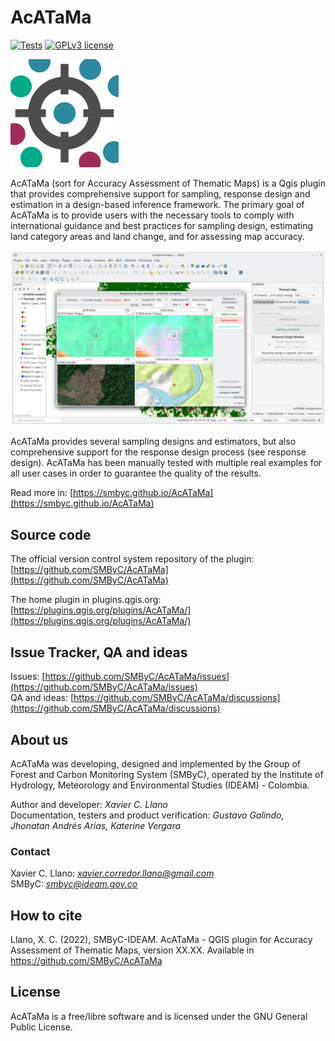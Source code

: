 # AcATaMa #

[![Tests](https://github.com/SMByC/AcATaMa/actions/workflows/tests.yml/badge.svg?branch=master)](https://github.com/SMByC/AcATaMa/actions/workflows/tests.yml)
[![GPLv3 license](https://img.shields.io/badge/License-GPLv3-blue.svg)](https://www.gnu.org/licenses/gpl-3.0.html)

![](icons/acatama.svg)

AcATaMa (sort for Accuracy Assessment of Thematic Maps) is a Qgis plugin that provides comprehensive support for sampling, 
response design and estimation in a design-based inference framework. The primary goal of AcATaMa is to provide users with 
the necessary tools to comply with international guidance and best practices for sampling design, estimating land category 
areas and land change, and for assessing map accuracy.

![](docs/img/overview.webp)

AcATaMa provides several sampling designs and estimators, but also comprehensive support for the response design process 
(see response design). AcATaMa has been manually tested with multiple real examples for all user cases in order to 
guarantee the quality of the results.

Read more in: [https://smbyc.github.io/AcATaMa](https://smbyc.github.io/AcATaMa)

## Source code

The official version control system repository of the plugin:
[https://github.com/SMByC/AcATaMa](https://github.com/SMByC/AcATaMa)

The home plugin in plugins.qgis.org: [https://plugins.qgis.org/plugins/AcATaMa/](https://plugins.qgis.org/plugins/AcATaMa/)

## Issue Tracker, QA and ideas

Issues: [https://github.com/SMByC/AcATaMa/issues](https://github.com/SMByC/AcATaMa/issues)  
QA and ideas: [https://github.com/SMByC/AcATaMa/discussions](https://github.com/SMByC/AcATaMa/discussions)

## About us

AcATaMa was developing, designed and implemented by the Group of Forest and Carbon Monitoring System (SMByC), operated by the Institute of Hydrology, Meteorology and Environmental Studies (IDEAM) - Colombia.

Author and developer: *Xavier C. Llano*  
Documentation, testers and product verification: *Gustavo Galindo, Jhonatan Andrés Arias, Katerine Vergara*

### Contact

Xavier C. Llano: *xavier.corredor.llano@gmail.com*  
SMByC: *smbyc@ideam.gov.co*

## How to cite

Llano, X. C. (2022), SMByC-IDEAM. AcATaMa - QGIS plugin for Accuracy Assessment of Thematic Maps, version XX.XX. Available in https://github.com/SMByC/AcATaMa

## License

AcATaMa is a free/libre software and is licensed under the GNU General Public License.
